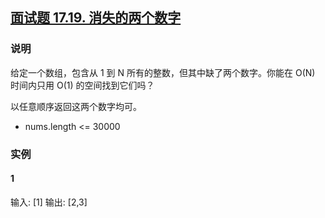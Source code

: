 ## [面试题 17.19. 消失的两个数字](https://leetcode-cn.com/problems/missing-two-lcci/)

### 说明
给定一个数组，包含从 1 到 N 所有的整数，但其中缺了两个数字。你能在 O(N) 时间内只用 O(1) 的空间找到它们吗？

以任意顺序返回这两个数字均可。

* nums.length <= 30000

### 实例
#### 1
输入: [1]
输出: [2,3]